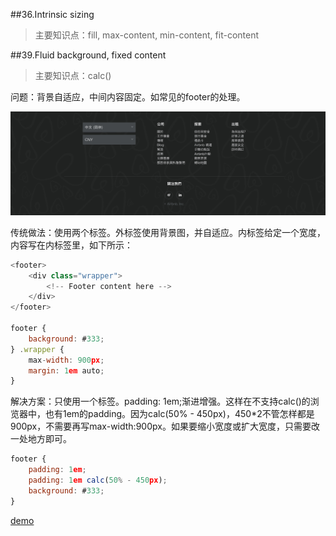 ##36.Intrinsic sizing
>主要知识点：fill, max-content, min-content, fit-content


##39.Fluid background, fixed content
>主要知识点：calc()

问题：背景自适应，中间内容固定。如常见的footer的处理。

![alt text](./res/39_footer.jpg "footer")

传统做法：使用两个标签。外标签使用背景图，并自适应。内标签给定一个宽度，内容写在内标签里，如下所示：

```js
<footer>
    <div class="wrapper">
        <!-- Footer content here -->
    </div>
</footer>

footer {
    background: #333;
} .wrapper {
    max-width: 900px;
    margin: 1em auto;
}

```
解决方案：只使用一个标签。padding: 1em;渐进增强。这样在不支持calc()的浏览器中，也有1em的padding。因为calc(50% - 450px)，450*2不管怎样都是900px，不需要再写max-width:900px。如果要缩小宽度或扩大宽度，只需要改一处地方即可。

```js
footer {
    padding: 1em;
    padding: 1em calc(50% - 450px);
    background: #333;
}
```

[demo](./39.FluidBackgroundFixedContent.html)
